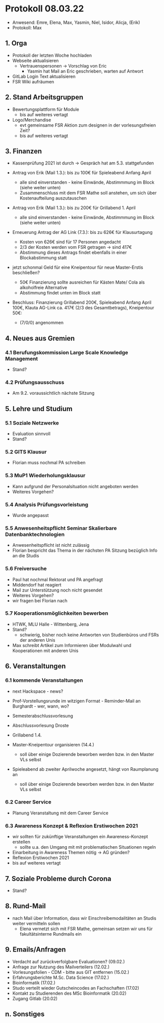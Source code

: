 ---
---

# Protokoll 08.03.22

- Anwesend: Emre, Elena, Max, Yasmin, Niel, Isidor, Alicja, (Erik)
- Protokoll: Max

## 1. Orga

- Protokoll der letzten Woche hochladen
- Webseite aktualisieren
  - Vertrauenspersonen -> Vorschlag von Eric
    - Yasmin hat Mail an Eric geschrieben, warten auf Antwort
- GitLab Login Text aktualisieren
- FSR Wiki aufräumen

## 2. Stand Arbeitsgruppen

- Bewertungsplattform für Module
  - bis auf weiteres vertagt
- Logo/Merchandise
  - evt gemeinsame FSR Aktion zum designen in der vorlesungsfreien Zeit?
  - bis auf weiteres vertagt

## 3. Finanzen

- Kassenprüfung 2021 ist durch -> Gespräch hat am 5.3. stattgefunden

- Antrag von Erik (Mail 1.3.): bis zu 100€ für Spieleabend Anfang April
  - alle sind einverstanden - keine Einwände, Abstimmmung im Block (siehe weiter unten)
  - Zusammenschluss mit dem FSR Mathe soll anstehen, um sich über Kostenaufteilung auszutauschen
- Antrag von Erik (Mail 1.3.): bis zu 200€ für Grillabend 1. April
  - alle sind einverstanden - keine Einwände, Abstimmmung im Block (siehe weiter unten)
- Erneuerung Antrag der AG Link (7.3.): bis zu 626€ für Klausurtagung
  - Kosten von 626€ sind für 17 Personen angedacht
  - 2/3 der Kosten werden vom FSR getragen -> sind 417€
  - Abstimmung dieses Antrags findet ebenfalls in einer Blockabstimmung statt
- jetzt schonmal Geld für eine Kneipentour für neue Master-Erstis beschließen?

  - 50€ Finanzierung sollte ausreichen für Kästen Mate/ Cola als alkoholfreie Alternative
  - Abstimmung findet unten im Block statt

- Beschluss: Finanzierung Grillabend 200€, Spieleabend Anfang April 100€, Klauta AG-Link ca. 417€ (2/3 des Gesamtbetrags), Kneipentour 50€:
  - (7/0/0) angenommen

## 4. Neues aus Gremien

### 4.1 Berufungskommission Large Scale Knowledge Management

- Stand?

### 4.2 Prüfungsausschuss

- Am 9.2. voraussichtlich nächste Sitzung

## 5. Lehre und Studium

### 5.1 Soziale Netzwerke

- Evaluation sinnvoll
- Stand?

### 5.2 GITS Klausur

- Florian muss nochmal PA schreiben

### 5.3 MuP1 Wiederholungsklausur

- Kann aufgrund der Personalsituation nicht angeboten werden
- Weiteres Vorgehen?

### 5.4 Analysis Prüfungsvorleistung

- Wurde angepasst

### 5.5 Anwesenheitspflicht Seminar Skalierbare Datenbanktechnologien

- Anwesenheitspflicht ist nicht zulässig
- Florian bespricht das Thema in der nächsten PA Sitzung bezüglich Info an die Studis

### 5.6 Freiversuche

- Paul hat nochmal Rektorat und PA angefragt
- Middendorf hat reagiert
- Mail zur Unterstützung noch nicht gesendet
- Weiteres Vorgehen?
- wir fragen bei Florian nach

### 5.7 Kooperationsmöglichkeiten bewerben

- HTWK, MLU Halle - Wittenberg, Jena
- Stand?
  - schwierig, bisher noch keine Antworten von Studienbüros und FSRs der anderen Unis
- Max schreibt Artikel zum Informieren über Modulwahl und Kooperationen mit anderen Unis

## 6. Veranstaltungen

### 6.1 kommende Veranstaltungen

- next Hackspace - news?
- Prof-Vorstellungsrunde im witzigen Format - Reminder-Mail an Burghardt - wer, wann, wo?
- Semesterabschlussvorlesung
- Abschlussvorlesung Droste

- Grillabend 1.4.
- Master-Kneipentour organisieren (14.4.)
  - soll über einige Dozierende beworben werden bzw. in den Master VLs selbst
- Spieleabend ab zweiter Aprilwoche angesetzt, hängt von Raumplanung an
  - soll über einige Dozierende beworben werden bzw. in den Master VLs selbst

### 6.2 Career Service

- Planung Veranstaltung mit dem Career Service

### 6.3 Awareness Konzept & Reflexion Erstiwochen 2021

- wir sollten für zukünftige Veranstaltungen ein Awareness-Konzept erstellen
  - sollte u.a. den Umgang mit mit problematischen Situationen regeln
- Einarbeitung in Awareness Themen nötig -> AG gründen?
- Reflexion Erstiwochen 2021
- bis auf weiteres vertagt

## 7. Soziale Probleme durch Corona

- Stand?

## 8. Rund-Mail

- nach Mail über Information, dass wir Einschreibemodalitäten an Studis weiter vermitteln sollen
  - Elena vernetzt sich mit FSR Mathe, gemeinsan setzen wir uns für fakultätsinterne Rundmails ein

## 9. Emails/Anfragen

- Verdacht auf zurückverfolgbare Evaluationen? (09.02.)
- Anfrage zur Nutzung des Mailverteilers (12.02.)
- Vorlesungsfolien - CDM - bitte aus GIT entfernen (15.02.)
- Erfahrungsberichte M.Sc. Data Science (17.02.)
- Bioinformatik (17.02.)
- Studo verteilt wieder Gutscheincodes an Fachschaften (17.02)
- Kontakt zu Studierenden des MSc Bioinformatik (20.02)
- Zugang Gitlab (20.02)

## n. Sonstiges
